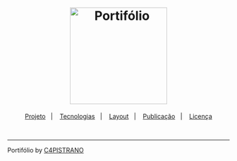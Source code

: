 <h1 align="center">
  <img alt="Portifólio" title="Portifólio" src="https://github.com/C4PISTRANO/Portifolio/blob/main/github/construcao.png" width="220px" />
</h1>

<p align="center">
  <a href="#-projeto">Projeto</a>&nbsp;&nbsp;&nbsp;|&nbsp;&nbsp;&nbsp;
  <a href="#-tecnologias">Tecnologias</a>&nbsp;&nbsp;&nbsp;|&nbsp;&nbsp;&nbsp;
  <a href="#-layout">Layout</a>&nbsp;&nbsp;&nbsp;|&nbsp;&nbsp;&nbsp;
  <a href="#earth_americas-publicação">Publicação</a>&nbsp;&nbsp;&nbsp;|&nbsp;&nbsp;&nbsp;
  <a href="#memo-licença">Licença</a>
</p>

<br>

---
Portifólio by [C4PISTRANO](https://github.com/C4PISTRANO)
